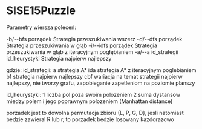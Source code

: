 # SISE15Puzzle


Parametry wiersza poleceń:


-b/--bfs porządek	                Strategia przeszukiwania wszerz
-d/--dfs porządek	                Strategia przeszukiwania w głąb
-i/--idfs porządek	                Strategia przeszukiwania w głąb z iteracyjnym pogłębianiem
-a/--a id_strategii id_heurystyki	Strategia najpierw najlepszy

gdzie:
id_strategii:
    a       strategia A*
    ida     strategia A* z iteracyjnym poglebianiem
    bf      strategia najpierw najlepszy
    cbf     wariacja na temat strategii najpierw najlepszy, nie tworzy grafu, zapobieganie zapetleniom na poziomie planszy

id_heurystyki:
    1   liczba pol poza swoim polozeniem
    2   suma dystansow miedzy polem i jego poprawnym polozeniem (Manhattan distance)

	
porzadek jest to dowolna permutacja zbioru {L, P, G, D}, jesli natomiast bedzie zawieral R lub r, to porzadek bedzie losowany kazdorazowo